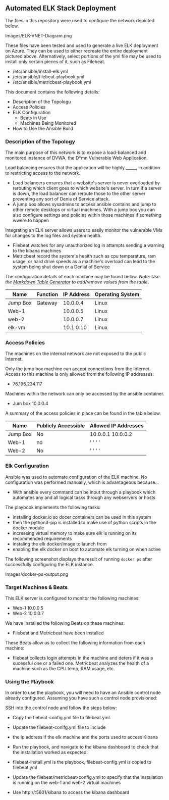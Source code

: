 ## Automated ELK Stack Deployment

The files in this repository were used to configure the network depicted below.

Images/ELK-VNET-Diagram.png

These files have been tested and used to generate a live ELK deployment on Azure. They can be used to either recreate the entire deployment pictured above. Alternatively, select portions of the yml file may be used to install only certain pieces of it, such as Filebeat.

  - /etc/ansible/install-elk.yml
  - /etc/ansible/filebeat-playbook.yml
  - /etc/ansible/metricbeat-playbook.yml

This document contains the following details:
- Description of the Topologu
- Access Policies
- ELK Configuration
  - Beats in Use
  - Machines Being Monitored
- How to Use the Ansible Build


### Description of the Topology

The main purpose of this network is to expose a load-balanced and monitored instance of DVWA, the D*mn Vulnerable Web Application.

Load balancing ensures that the application will be highly _____, in addition to restricting access to the network.
- Load balancers ensures that a website's server is never overloaded by rerouting which client goes to which website's server. In turn if a server is down, the load balancer can reroute those to the other server preventing any sort of Denia of Service attack.
- A jump box allows sysadmins to access ansible contains and jump to other remote desktops or virtual machines. With a jump box you can also configure settings and policies within those machines if something wwere to happen 

Integrating an ELK server allows users to easily monitor the vulnerable VMs for changes to the log files and system health.
- Filebeat watches for any unauthorized log in attampts sending a warning to the kibana machines
- Metricbeat record the system's health such as cpu temperature, ram usage, or hard drive speeds as a machine's overload can lead to the system being shut down or a Denial of Service

The configuration details of each machine may be found below.
_Note: Use the [Markdown Table Generator](http://www.tablesgenerator.com/markdown_tables) to add/remove values from the table_.

| Name     | Function | IP Address | Operating System |
|----------|----------|------------|------------------|
| Jump Box | Gateway  | 10.0.0.4   | Linux            |
| Web-1    |          | 10.0.0.5   | Linux            |
| web-2    |          | 10.0.0.7   | Linux            |
| elk-vm   |          | 10.1.0.10  | Linux            |

### Access Policies

The machines on the internal network are not exposed to the public Internet. 

Only the jump box machine can accept connections from the Internet. Access to this machine is only allowed from the following IP addresses:
- 76.196.234.117

Machines within the network can only be accessed by the ansible container.
- Jum box 10.0.0.4

A summary of the access policies in place can be found in the table below.

| Name     | Publicly Accessible | Allowed IP Addresses |
|----------|---------------------|----------------------|
| Jump Box |     No              | 10.0.0.1 10.0.0.2    |
| Web-1    |     no              | '      ' '       '   |
| Web-2    |     No              | '      ' '       '   |

### Elk Configuration

Ansible was used to automate configuration of the ELK machine. No configuration was performed manually, which is advantageous because...
- With ansible every command can be input through a playbook which automates any and all logical tasks through any webservers or hosts

The playbook implements the following tasks:
- installing docker.io so docer containers can be used in this system
- then the python3-pip is installed to make use of python scripts in the docker  module
- increasing virtual memory to make sure elk is running on its recommended requirements
- instaling the elk docker/image to launch from
- enabling the elk docker on boot to automate elk turning on when active

The following screenshot displays the result of running `docker ps` after successfully configuring the ELK instance.

Images/docker-ps-output.png

### Target Machines & Beats
This ELK server is configured to monitor the following machines:
- Web-1 10.0.0.5
- Web-2 10.0.0.7

We have installed the following Beats on these machines:
- Filebeat and Metricbeat have been installed

These Beats allow us to collect the following information from each machine:
- filebeat collects login attempts in the machine and deters if it was a sucessful one or a failed one. Metricbeat analyzes the health of a machine such as the CPU temp, RAM usage, etc.
### Using the Playbook
In order to use the playbook, you will need to have an Ansible control node already configured. Assuming you have such a control node provisioned: 

SSH into the control node and follow the steps below:
- Copy the fiebeat-config.yml file to filebeat.yml.
- Update the filebeat-conifg.yml file to include
 - the ip address if the elk machine and the ports used to access Kibana
- Run the playbook, and navigate to the kibana dashboard to check that the installation worked as expected.

- filebeat-install.yml is the playbook, filebeat-config.yml is copied to filebeat.yml
- Update the filebeat/metricbeat-config.yml to specify that the installation is running on the web-1 and web-2 virtual machines
- Use http://<Elk-VM-IP-Address>:5601/kibana to access the kibana dashboard

